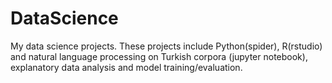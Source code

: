 # DataScience
My data science projects. These projects include Python(spider), R(rstudio) and natural language processing on Turkish corpora (jupyter notebook), explanatory data analysis and model training/evaluation.
